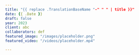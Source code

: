 ```yaml
---
title: "{{ replace .TranslationBaseName "-" " " | title }}"
date: {{ .Date }}
draft: false
year: 2023
client: abc
collaborators: def
featured_image: "/images/placeholder.png"
featured_video: "/videos/placeholder.mp4"

---
```


